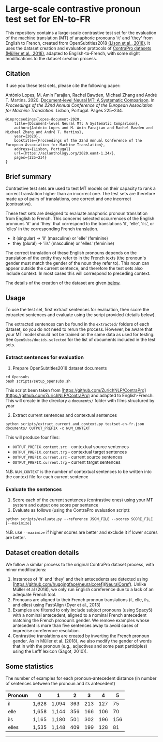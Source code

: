 # Large-scale contrastive pronoun test set for EN-to-FR

This repository contains a large-scale contrastive test set for the evaluation of the machine translation (MT) of anaphoric pronouns 'it' and 'they' from English to French, created from OpenSubtitles2018 [(Lison et al., 2018)](https://aclanthology.org/L18-1275/). It uses the dataset creation and evaluation protocols of [ContraPro datasets](https://github.com/ZurichNLP/ContraPro) [(Müller et al., 2018)](https://aclanthology.org/W18-6307/), adapted to English-to-French, with some slight modifications to the dataset creation process.


## Citation

If use you these test sets, please cite the following paper:

António Lopes, M. Amin Farajian, Rachel Bawden, Michael Zhang and André T. Martins. 2020. [Document-level Neural MT: A Systematic Comparison](https://aclanthology.org/2020.eamt-1.24/). In *Proceedings of the 22nd Annual Conference of the European Association for Machine Translation*. Lisbon, Portugal. Pages 225–234.

```
@inproceedings{lopes-document-2020,
    title={Document-level Neural MT: A Systematic Comparison},
    author={António Lopes and M. Amin Farajian and Rachel Bawden and Michael Zhang and André T. Martins},
    year={2020},
    booktitle={Proceedings of the 22nd Annual Conference of the European Association for Machine Translation},
    address={Lisbon, Portugal}
    url={https://aclanthology.org/2020.eamt-1.24/},
    pages={225–234}
}
```

## Brief summary

Contrastive test sets are used to test MT models on their capacity to rank a correct translation higher than an incorrect one. The test sets are therefore made up of pairs of translations, one correct and one incorrect (contrastive).

These test sets are designed to evaluate anaphoric pronoun translation from English to French. This concerns selected occurrences of the English pronouns 'it' and 'they' that correspond to the translations 'il', 'elle', 'ils', or 'elles' in the corresponding French translation.

- it (singular) -> 'il' (masculine) or 'elle' (feminine)
- they (plural) -> 'ils' (masculine) or 'elles' (feminine)

The correct translation of these English pronouns depends on the translation of the entity they refer to in the French texts (the pronoun's gender must match the gender of the noun they refer to). This noun can appear outside the current sentence, and therefore the test sets also include context. In most cases this will correspond to preceding context.

The details of the creation of the dataset are given [below](#Dataset-creation-details).

## Usage

To use the test set, first extract sentences for evaluation, then score the extracted sentences and evaluate using the script provided (details below).

The extracted sentences can be found in the `extracted/` folders of each dataset, so you do not need to rerun the process. However, be aware that your MT model should not be trained on the same data as used for testing. See `OpenSubs/docids.selected` for the list of documents included in the test sets.

### Extract sentences for evaluation

1. Prepare OpenSubtitles2018 dataset documents

```
cd Opensubs
bash scripts/setup_opensubs.sh
```
This script been taken from [https://github.com/ZurichNLP/ContraPro](https://github.com/ZurichNLP/ContraPro) and adapted to English-French.
This will create in the directory a `documents/` folder with films structured by year


2. Extract current sentences and contextual sentences

```
python scripts/extract_current_and_context.py testset-en-fr.json documents/ OUTPUT_PREFIX -c NUM_CONTEXT
```

This will produce four files:

- `OUTPUT_PREFIX.context.src` - contextual source sentences
- `OUTPUT_PREFIX.context.trg` - contextual target sentences
- `OUTPUT_PREFIX.current.src` - current source sentences
- `OUTPUT_PREFIX.current.trg` - current target sentences

N.B. `NUM_CONTEXT` is the number of contextual sentences to be written into the context file for each current sentence


### Evaluate the sentences

1. Score each of the current sentences (contrastive ones) using your MT system and output one score per sentence
2. Evaluate as follows (using the ContraPro evaluation script):

```
python scripts/evaluate.py --reference JSON_FILE --scores SCORE_FILE [--maximize]
```
N.B. use `--maximize` if higher scores are better and exclude it if lower scores are better.


## Dataset creation details

We follow a similar process to the original ContraPro dataset process, with minor modifications:

1. Instances of 'it' and 'they' and their antecedents are detected using [https://github.com/huggingface/neuralcoref](NeuralCoref). Unlike Müller et al (2018), we only run English coreference due to a lack of an adequate French tool.
2. Pronouns are aligned to their French pronoun translations (il, elle, ils, and elles) using FastAlign (Dyer et al., 2013)
3. Examples are filtered to only include subject pronouns (using Spacy5) with a nominal antecedent, aligned to a nominal French antecedent matching the French pronoun’s gender. We remove examples whose antecedent is more than five sentences away to avoid cases of imprecise coreference resolution.
4. Contrastive translations are created by inverting the French pronoun gender. As in Müller et al. (2018), we also modify the gender of words that in with the pronoun (e.g., adjectives and some past participles) using the Lefff lexicon (Sagot, 2010)).


## Some statistics

The number of examples for each pronoun-antecedent distance (in number of sentences between the pronoun and its antecedent)

| Pronoun | 0     | 1     | 2   | 3   | 4   | 5   |
|---------|-------|-------|-----|-----|-----|-----|
| il      | 1,628 | 1,094 | 363 | 213 | 127 | 75  |
| elle    | 1,658 | 1,144 | 356 | 166 | 106 | 70  |
| ils     | 1,165 | 1,180 | 501 | 302 | 196 | 156 |
| elles   |1,535  | 1,148 | 409 | 199 | 128 | 81  |
--------------------------------------------------


